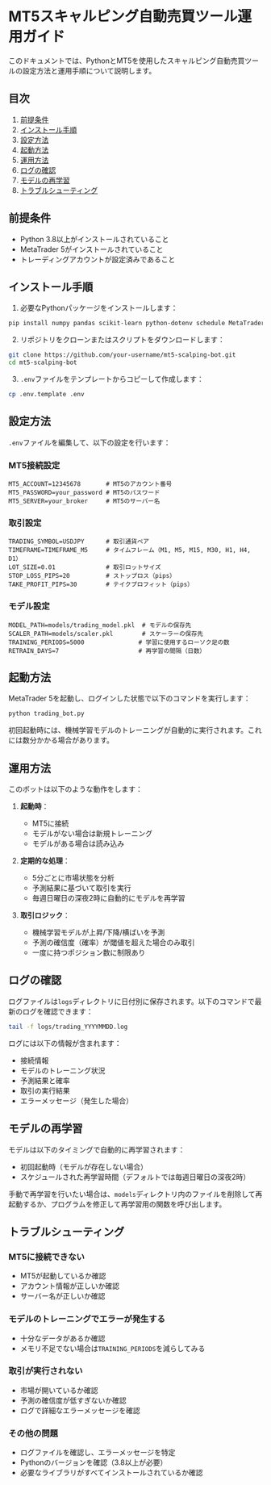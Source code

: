 # MT5スキャルピング自動売買ツール運用ガイド

このドキュメントでは、PythonとMT5を使用したスキャルピング自動売買ツールの設定方法と運用手順について説明します。

## 目次

1. [前提条件](#前提条件)
2. [インストール手順](#インストール手順)
3. [設定方法](#設定方法)
4. [起動方法](#起動方法)
5. [運用方法](#運用方法)
6. [ログの確認](#ログの確認)
7. [モデルの再学習](#モデルの再学習)
8. [トラブルシューティング](#トラブルシューティング)

## 前提条件

- Python 3.8以上がインストールされていること
- MetaTrader 5がインストールされていること
- トレーディングアカウントが設定済みであること

## インストール手順

1. 必要なPythonパッケージをインストールします：

```bash
pip install numpy pandas scikit-learn python-dotenv schedule MetaTrader5
```

2. リポジトリをクローンまたはスクリプトをダウンロードします：

```bash
git clone https://github.com/your-username/mt5-scalping-bot.git
cd mt5-scalping-bot
```

3. `.env`ファイルをテンプレートからコピーして作成します：

```bash
cp .env.template .env
```

## 設定方法

`.env`ファイルを編集して、以下の設定を行います：

### MT5接続設定

```
MT5_ACCOUNT=12345678       # MT5のアカウント番号
MT5_PASSWORD=your_password # MT5のパスワード
MT5_SERVER=your_broker     # MT5のサーバー名
```

### 取引設定

```
TRADING_SYMBOL=USDJPY      # 取引通貨ペア
TIMEFRAME=TIMEFRAME_M5     # タイムフレーム（M1, M5, M15, M30, H1, H4, D1）
LOT_SIZE=0.01              # 取引ロットサイズ
STOP_LOSS_PIPS=20          # ストップロス（pips）
TAKE_PROFIT_PIPS=30        # テイクプロフィット（pips）
```

### モデル設定

```
MODEL_PATH=models/trading_model.pkl  # モデルの保存先
SCALER_PATH=models/scaler.pkl        # スケーラーの保存先
TRAINING_PERIODS=5000               # 学習に使用するローソク足の数
RETRAIN_DAYS=7                      # 再学習の間隔（日数）
```

## 起動方法

MetaTrader 5を起動し、ログインした状態で以下のコマンドを実行します：

```bash
python trading_bot.py
```

初回起動時には、機械学習モデルのトレーニングが自動的に実行されます。これには数分かかる場合があります。

## 運用方法

このボットは以下のような動作をします：

1. **起動時**：
   - MT5に接続
   - モデルがない場合は新規トレーニング
   - モデルがある場合は読み込み

2. **定期的な処理**：
   - 5分ごとに市場状態を分析
   - 予測結果に基づいて取引を実行
   - 毎週日曜日の深夜2時に自動的にモデルを再学習

3. **取引ロジック**：
   - 機械学習モデルが上昇/下降/横ばいを予測
   - 予測の確信度（確率）が閾値を超えた場合のみ取引
   - 一度に持つポジション数に制限あり

## ログの確認

ログファイルは`logs`ディレクトリに日付別に保存されます。以下のコマンドで最新のログを確認できます：

```bash
tail -f logs/trading_YYYYMMDD.log
```

ログには以下の情報が含まれます：
- 接続情報
- モデルのトレーニング状況
- 予測結果と確率
- 取引の実行結果
- エラーメッセージ（発生した場合）

## モデルの再学習

モデルは以下のタイミングで自動的に再学習されます：
- 初回起動時（モデルが存在しない場合）
- スケジュールされた再学習時間（デフォルトでは毎週日曜日の深夜2時）

手動で再学習を行いたい場合は、`models`ディレクトリ内のファイルを削除して再起動するか、プログラムを修正して再学習用の関数を呼び出します。

## トラブルシューティング

### MT5に接続できない
- MT5が起動しているか確認
- アカウント情報が正しいか確認
- サーバー名が正しいか確認

### モデルのトレーニングでエラーが発生する
- 十分なデータがあるか確認
- メモリ不足でない場合は`TRAINING_PERIODS`を減らしてみる

### 取引が実行されない
- 市場が開いているか確認
- 予測の確信度が低すぎないか確認
- ログで詳細なエラーメッセージを確認

### その他の問題
- ログファイルを確認し、エラーメッセージを特定
- Pythonのバージョンを確認（3.8以上が必要）
- 必要なライブラリがすべてインストールされているか確認